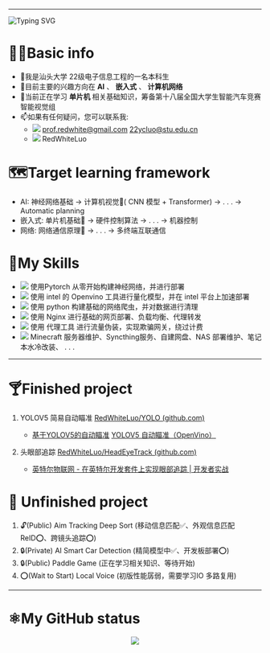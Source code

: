 
-----


<a align="center" ><img src="https://readme-typing-svg.herokuapp.com?font=Fira+Code&weight=500&size=30&duration=4000&pause=1000&color=FF0000&center=true&vCenter=true&random=true&width=600&height=80&lines=HI!+I'm+RedWhiteLuo;Welcome+to+my+Github+page" alt="Typing SVG" /></a>
# 🧑‍💻Basic info
- 👀我是汕头大学 22级电子信息工程的一名本科生
- 👋目前主要的兴趣方向在 **AI** 、 **嵌入式** 、 **计算机网络**
- 📖当前正在学习 **单片机** 相关基础知识，筹备第十八届全国大学生智能汽车竞赛智能视觉组
- 📫如果有任何疑问，您可以联系我: 
	- <img src="https://img.shields.io/badge/-Gmail-00CED1?style=flat&logo=gmail&logoColor=white">  prof.redwhite@gmail.com 22ycluo@stu.edu.cn
	- <img src="https://img.shields.io/badge/-Wechat-F8F8FF?style=flat&logo=wechat&logoColor=green"> RedWhiteLuo


# 🗺️Target learning framework
- AI:  神经网络基础 -> 计算机视觉📍( CNN 模型 + Transformer) -> . . . -> Automatic planning
- 嵌入式: 单片机基础📍 ->  硬件控制算法 ->  . . . -> 机器控制
- 网络: 网络通信原理📍 ->  . . . -> 多终端互联通信


# 🔼My Skills
- <img src="https://img.shields.io/badge/-Pytorch-EE4C2C?style=flat&logo=pytorch&logoColor=white"> 使用Pytorch 从零开始构建神经网络，并进行部署
- <img src="https://img.shields.io/badge/-Openvino-0068B5?style=flat&logo=intel&logoColor=white">  使用 intel 的 Openvino 工具进行量化模型，并在 intel 平台上加速部署
- <img src="https://img.shields.io/badge/-Python-4483b4?style=flat&logo=python&logoColor=ffd650"> 使用 python 构建基础的网络爬虫，并对数据进行清理
- <img src="https://img.shields.io/badge/-Nginx-009900?style=flat&logo=nginx&logoColor=white"> 使用 Nginx 进行基础的网页部署、负载均衡、代理转发
- <img src="https://img.shields.io/badge/-Proxy-7B68EE?style=flat&logo=openvpn&logoColor=white"> 使用 代理工具 进行流量伪装，实现欺骗网关，绕过计费
- <img src="https://img.shields.io/badge/-Other-00CED1?style=flat&logoColor=white">  Minecraft 服务器维护、Syncthing服务、自建网盘、NAS 部署维护、笔记本水冷改装、 . . .

----

# 🍸Finished project
 1. YOLOV5 简易自动瞄准 [RedWhiteLuo/YOLO (github.com)](https://github.com/RedWhiteLuo/YOLO) 
    - [基于YOLOV5的自动瞄准](https://blog.csdn.net/m0_74333893/article/details/129165333) [YOLOV5 自动瞄准（OpenVino）](https://blog.csdn.net/m0_74333893/article/details/129619707?spm=1001.2014.3001.5502)

 2. 头眼部追踪 [RedWhiteLuo/HeadEyeTrack (github.com)](https://github.com/RedWhiteLuo/HeadEyeTrack)
    - [英特尔物联网 - 在英特尔开发套件上实现眼部追踪 | 开发者实战](https://mp.weixin.qq.com/s/HbKT1BKMV6c3ZRYw8udvYg) 


# 🌵 Unfinished project
 1. 🔓(Public) Aim Tracking Deep Sort (移动信息匹配✅︎、外观信息匹配ReID⭕、跨镜头追踪⭕)
 2. 🔒(Private) AI Smart Car Detection (精简模型中✅︎、开发板部署⭕)
 3. 🔒(Public) Paddle Game (正在学习相关知识、等待开始)
 4. ⭕(Wait to Start) Local Voice (初版性能孱弱，需要学习IO 多路复用)

----
# ⚛︎My GitHub status

<div align="center"> <img src="https://metrics.lecoq.io/RedWhiteLuo?template=classic&config.timezone=Asia%2FShanghai"> </div>
